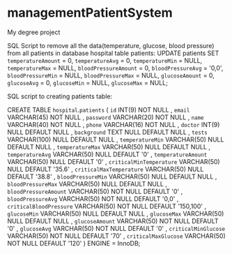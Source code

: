 # managementPatientSystem
My degree project


SQL Script to remove all the data(temperature, glucose, blood pressure) from all patients in database hospital table patients:
UPDATE patients SET `temperatureAmount` = 0, `temperatureAvg` = 0, `temperatureMin` = NULL, `temperatureMax` = NULL, `bloodPressureAmount` = 0,
`bloodPressureAvg` = '0,0', `bloodPressureMin` = NULL, `bloodPressureMax` = NULL, `glucoseAmount` = 0, `glucoseAvg` = 0, `glucoseMin` = NULL,
 `glucoseMax` = NULL;
 


SQL script to creating patients table:

CREATE TABLE `hospital`.`patients` ( `id` INT(9) NOT NULL , `email` VARCHAR(45) NOT NULL , `password` VARCHAR(20) NOT NULL , `name` VARCHAR(40) NOT NULL , `phone` VARCHAR(16) NOT NULL , `doctor` INT(9) NULL DEFAULT NULL , `background` TEXT NULL DEFAULT NULL , `tests` VARCHAR(100) NULL DEFAULT NULL , `temperatureMin` VARCHAR(50) NULL DEFAULT NULL , `temperatureMax` VARCHAR(50) NULL DEFAULT NULL , `temperatureAvg` VARCHAR(50) NULL DEFAULT '0' , `temperatureAmount` VARCHAR(50) NULL DEFAULT '0' , `criticalMinTemperature` VARCHAR(50) NULL DEFAULT '35.6' , `criticalMaxTemperature` VARCHAR(50) NULL DEFAULT '38.8' , `bloodPressureMin` VARCHAR(50) NULL DEFAULT NULL , `bloodPressureMax` VARCHAR(50) NULL DEFAULT NULL , `bloodPressureAmount` VARCHAR(50) NOT NULL DEFAULT '0' , `bloodPressureAvg` VARCHAR(50) NOT NULL DEFAULT '0,0' , `criticalBloodPressure` VARCHAR(50) NOT NULL DEFAULT '150,100' , `glucoseMin` VARCHAR(50) NULL DEFAULT NULL , `glucoseMax` VARCHAR(50) NULL DEFAULT NULL , `glucoseAmount` VARCHAR(50) NOT NULL DEFAULT '0' , `glucoseAvg` VARCHAR(50) NOT NULL DEFAULT '0' , `criticalMinGlucose` VARCHAR(50) NOT NULL DEFAULT '70' , `criticalMaxGlucose` VARCHAR(50) NOT NULL DEFAULT '120' ) ENGINE = InnoDB;



